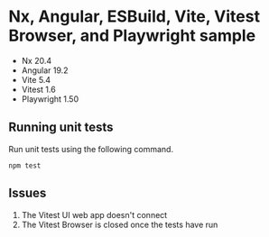 # Nx, Angular, ESBuild, Vite, Vitest Browser, and Playwright sample

- Nx 20.4
- Angular 19.2
- Vite 5.4
- Vitest 1.6
- Playwright 1.50

## Running unit tests

Run unit tests using the following command.

```shell
npm test
```

## Issues

1. The Vitest UI web app doesn't connect
1. The Vitest Browser is closed once the tests have run
